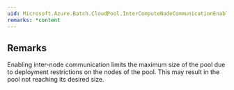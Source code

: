 ```yaml
---  
uid: Microsoft.Azure.Batch.CloudPool.InterComputeNodeCommunicationEnabled  
remarks: *content  
---  
```

  
## Remarks  
 Enabling inter-node communication limits the maximum size of the pool due to deployment restrictions on the nodes              of the pool. This may result in the pool not reaching its desired size.